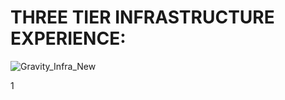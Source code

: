 # THREE TIER INFRASTRUCTURE EXPERIENCE:

![Gravity_Infra_New](https://user-images.githubusercontent.com/76897910/187633319-63ad108a-61f5-4ebc-a19f-824da3b745c5.jpg)

1
